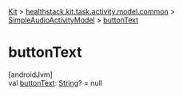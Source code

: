 
[Kit](../../../kit.html) > [healthstack.kit.task.activity.model.common](../index.html) > [SimpleAudioActivityModel](index.html) > [buttonText](button-text.html)



# buttonText



[androidJvm]\
val [buttonText](button-text.html): [String](https://kotlinlang.org/api/latest/jvm/stdlib/kotlin/-string/index.html)? = null





